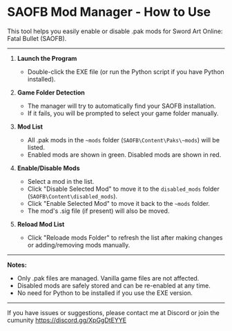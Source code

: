 SAOFB Mod Manager - How to Use
==============================

This tool helps you easily enable or disable .pak mods for Sword Art Online: Fatal Bullet (SAOFB).

---

1. **Launch the Program**
   - Double-click the EXE file (or run the Python script if you have Python installed).

2. **Game Folder Detection**
   - The manager will try to automatically find your SAOFB installation.
   - If it fails, you will be prompted to select your game folder manually.

3. **Mod List**
   - All .pak mods in the `~mods` folder (`SAOFB\Content\Paks\~mods`) will be listed.
   - Enabled mods are shown in green. Disabled mods are shown in red.

4. **Enable/Disable Mods**
   - Select a mod in the list.
   - Click "Disable Selected Mod" to move it to the `disabled_mods` folder (`SAOFB\Content\disabled_mods`).
   - Click "Enable Selected Mod" to move it back to the `~mods` folder.
   - The mod's .sig file (if present) will also be moved.

5. **Reload Mod List**
   - Click "Reloade mods Folder" to refresh the list after making changes or adding/removing mods manually.

---

**Notes:**
- Only .pak files are managed. Vanilla game files are not affected.
- Disabled mods are safely stored and can be re-enabled at any time.
- No need for Python to be installed if you use the EXE version.

---

If you have issues or suggestions, please contact me at Discord or join the cumunity https://discord.gg/XpGgDtEYYE
